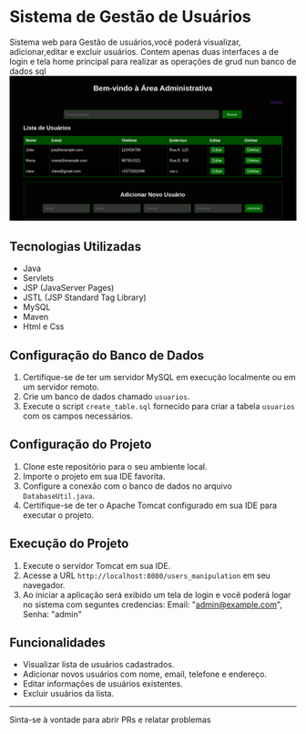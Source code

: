 
# Sistema de Gestão de Usuários

Sistema web para Gestão de usuários,você poderá visualizar, adicionar,editar e excluir usuários. Contem apenas duas interfaces a de login e tela home principal para realizar as operações de grud nun banco de dados sql 
![alt text](image.png)


## Tecnologias Utilizadas

- Java
- Servlets
- JSP (JavaServer Pages)
- JSTL (JSP Standard Tag Library)
- MySQL
- Maven
- Html e Css

## Configuração do Banco de Dados

1. Certifique-se de ter um servidor MySQL em execução localmente ou em um servidor remoto.
2. Crie um banco de dados chamado `usuarios`.
3. Execute o script `create_table.sql` fornecido para criar a tabela `usuarios` com os campos necessários.

## Configuração do Projeto

1. Clone este repositório para o seu ambiente local.
2. Importe o projeto em sua IDE favorita.
3. Configure a conexão com o banco de dados no arquivo `DatabaseUtil.java`.
4. Certifique-se de ter o Apache Tomcat configurado em sua IDE para executar o projeto.

## Execução do Projeto

1. Execute o servidor Tomcat em sua IDE.
2. Acesse a URL `http://localhost:8080/users_manipulation` em seu navegador.
3. Ao iniciar a aplicação será exibido um tela de login e vocẽ poderá logar no sistema com seguntes credencias:
Email: "admin@example.com", 
Senha: "admin"

## Funcionalidades

- Visualizar lista de usuários cadastrados.
- Adicionar novos usuários com nome, email, telefone e endereço.
- Editar informações de usuários existentes.
- Excluir usuários da lista.

---

Sinta-se à vontade para abrir PRs e relatar problemas
